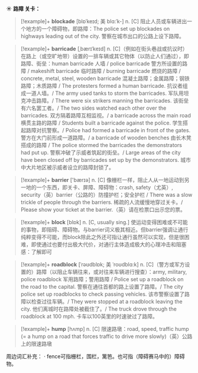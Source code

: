 ☀ <span class="category">**路障 关卡：**</span>
>[!example]+ <span class="vocabulary">**blockade**</span> [blɒˈkeɪd; 美 blɑ:ˈk-]
> <span class="definition">n. [C] 阻止人员或车辆进出一个地方的一个障碍物，即路障：</span>The police set up blockades on highways leading out of the city. 警察在城市出口的公路上设下路障。           

>[!example]+ <span class="vocabulary">**barricade**</span> [ˌbærɪˈkeɪd]
> <span class="definition">n. [C]（例如在街头巷战或抗议时）在路上（或空旷地带）设置的一排车辆或其它物体（以防止人们通过），即路障、街垒：</span>human barricade 人墙 / police barricade 警方所设置的路障 / makeshift barricade 临时路障 / burning barricade 燃烧的路障 / concrete, metal, steel, wooden barricade 混凝土路障；金属路障；钢铁路障；木质路障 / The protesters formed a human barricade. 抗议者组成一道人墙。/ The army used tanks to storm the barricades. 军队用坦克冲击路障。/ There were six strikers manning the barricades. 该街垒有六名罢工者。/ The two sides watched each other over the barricades. 双方隔着路障互相监视。/ a barricade across the main road 横贯主路的路障 / Students built a barricade against the police. 学生搭起路障对抗警察。/ Police had formed a barricade in front of the gates. 警方在大门前形成一道路障。/ a barricade of wooden benches 由长木凳搭成的路障 / The police stormed the barricades the demonstrators had put up. 警察冲破了示威者筑起的街垒。/ Large areas of the city have been closed off by barricades set up by the demonstrators. 城市中大片地区被示威者设立的路障封锁了。

>[!example]+ <span class="vocabulary">**barrier**</span> ['bærɪə] 
> <span class="definition">n. [C] 像栅栏一样，阻止人从一地运动到另一地的一个东西，即关卡、屏障、障碍物：</span>crash, safety（尤英）, security（英）barrier（公路的）防撞护栏；安全护栏 / There was a slow trickle of people through the barriers. 稀疏的人流缓慢地穿过关卡。/ Please show your ticket at the barrier.（英）请在检票口出示您的票。

>[!example]+ <span class="vocabulary">**block**</span> [blɒk] 
> <span class="definition">n. [C, usually sing.] 使运动变得困难或不可能的事物，即阻碍、障碍物。与barrier词义极其相近。但barrier强调让通行纯粹变得不可能，而block除此之外还可指让通行虽然可以实现，但是很困难，即使通过也要付出极大代价，对通行主体造成极大的心理冲击和阻塞感：</span>了解即可
                      
>[!example]+ <span class="vocabulary">**roadblock**</span> [ˈrəʊdblɒk; 美 ˈroʊdblɑ:k]
> <span class="definition">n. [C]（警方或军方设置的）路障（以阻止车辆往来，或对往来车辆进行搜查）：</span>army, military, police roadblock 军用路障；警用路障 / Police set up a roadblock on the road to the capital. 警察在通往首都的路上设置了路障。/ The city police set up roadblocks to check passing vehicles. 该市警察设置了路障以检查过往车辆。/ They were stopped at a roadblock leaving the city. 他们离城时在路障处被截住了。/ The truck drove through the roadblock at 100 mph. 卡车以100英里的时速驶过了路障。

>[!example]+ <span class="vocabulary">**hump**</span> [hʌmp]
> <span class="definition">n. [C] 限速路墩：</span>road, speed, traffic hump (= a hump on a road that forces traffic to drive more slowly)（英）公路上的限速路墩

周边词汇补充：
· fence可指栅栏，围栏，篱笆。也可指（障碍赛马中的）障碍物。


